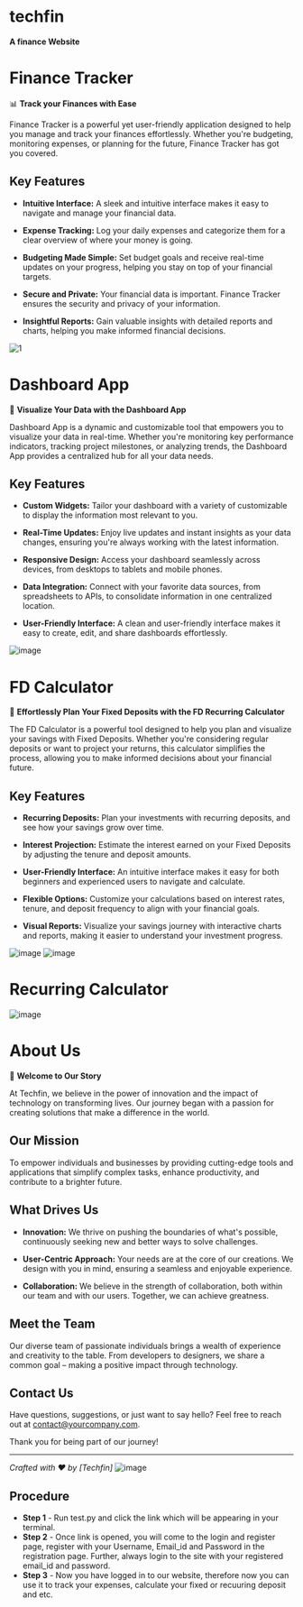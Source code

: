 # techfin
**A finance Website**
# Finance Tracker

📊 **Track your Finances with Ease**

Finance Tracker is a powerful yet user-friendly application designed to help you manage and track your finances effortlessly. Whether you're budgeting, monitoring expenses, or planning for the future, Finance Tracker has got you covered.

## Key Features

- **Intuitive Interface:** A sleek and intuitive interface makes it easy to navigate and manage your financial data.

- **Expense Tracking:** Log your daily expenses and categorize them for a clear overview of where your money is going.

- **Budgeting Made Simple:** Set budget goals and receive real-time updates on your progress, helping you stay on top of your financial targets.

- **Secure and Private:** Your financial data is important. Finance Tracker ensures the security and privacy of your information.

- **Insightful Reports:** Gain valuable insights with detailed reports and charts, helping you make informed financial decisions.

![1](https://github.com/SVPSahil303/techfin/assets/153804626/0b7a09c5-1b4a-465a-9661-23272802e55d)
# Dashboard App

🚀 **Visualize Your Data with the Dashboard App**

Dashboard App is a dynamic and customizable tool that empowers you to visualize your data in real-time. Whether you're monitoring key performance indicators, tracking project milestones, or analyzing trends, the Dashboard App provides a centralized hub for all your data needs.

## Key Features

- **Custom Widgets:** Tailor your dashboard with a variety of customizable to display the information most relevant to you.

- **Real-Time Updates:** Enjoy live updates and instant insights as your data changes, ensuring you're always working with the latest information.

- **Responsive Design:** Access your dashboard seamlessly across devices, from desktops to tablets and mobile phones.

- **Data Integration:** Connect with your favorite data sources, from spreadsheets to APIs, to consolidate information in one centralized location.

- **User-Friendly Interface:** A clean and user-friendly interface makes it easy to create, edit, and share dashboards effortlessly.

![image](https://github.com/SVPSahil303/techfin/assets/153804626/43042d2f-4a58-4c36-8f54-8cdfea35de7d)
# FD Calculator

🔄 **Effortlessly Plan Your Fixed Deposits with the FD Recurring Calculator**

The FD Calculator is a powerful tool designed to help you plan and visualize your savings with Fixed Deposits. Whether you're considering regular deposits or want to project your returns, this calculator simplifies the process, allowing you to make informed decisions about your financial future.

## Key Features

- **Recurring Deposits:** Plan your investments with recurring deposits, and see how your savings grow over time.

- **Interest Projection:** Estimate the interest earned on your Fixed Deposits by adjusting the tenure and deposit amounts.

- **User-Friendly Interface:** An intuitive interface makes it easy for both beginners and experienced users to navigate and calculate.

- **Flexible Options:** Customize your calculations based on interest rates, tenure, and deposit frequency to align with your financial goals.

- **Visual Reports:** Visualize your savings journey with interactive charts and reports, making it easier to understand your investment progress.

![image](https://github.com/SVPSahil303/techfin/assets/153804626/d1be18cd-22c6-4928-b8d1-e9b4feac6be6)
![image](https://github.com/SVPSahil303/techfin/assets/153804626/5d0841ab-5975-4792-afeb-97926a5e25a8)


# Recurring Calculator
![image](https://github.com/SVPSahil303/techfin/assets/153804626/34234245-0327-478a-8a16-5005f0b4bd1d)

# About Us

🌟 **Welcome to Our Story**

At Techfin, we believe in the power of innovation and the impact of technology on transforming lives. Our journey began with a passion for creating solutions that make a difference in the world.

## Our Mission

To empower individuals and businesses by providing cutting-edge tools and applications that simplify complex tasks, enhance productivity, and contribute to a brighter future.

## What Drives Us

- **Innovation:** We thrive on pushing the boundaries of what's possible, continuously seeking new and better ways to solve challenges.

- **User-Centric Approach:** Your needs are at the core of our creations. We design with you in mind, ensuring a seamless and enjoyable experience.

- **Collaboration:** We believe in the strength of collaboration, both within our team and with our users. Together, we can achieve greatness.

## Meet the Team

Our diverse team of passionate individuals brings a wealth of experience and creativity to the table. From developers to designers, we share a common goal – making a positive impact through technology.

## Contact Us

Have questions, suggestions, or just want to say hello? Feel free to reach out at [contact@yourcompany.com](mailto:contact@yourcompany.com).

Thank you for being part of our journey!

---

*Crafted with ❤️ by [Techfin]*
![image](https://github.com/SVPSahil303/techfin/assets/153804626/ca1e7cb9-76f6-41d9-a2f1-e6b4d23ea5e5)

## **Procedure**
- **Step 1** - Run test.py and click the link which will be appearing in your terminal.
- **Step 2** - Once link is opened, you will come to the login and register page, register with your Username, Email_id and Password in the registration page. Further, always login to the site with your registered email_id and password.
- **Step 3** - Now you have logged in to our website, therefore now you can use it to track your expenses, calculate your fixed or recuuring deposit and etc.
